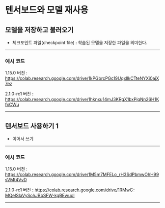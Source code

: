 # 텐서보드와 모델 재사용

## 모델을 저장하고 불러오기

 + 체크포인트 파일(checkpoint file) : 학습된 모델을 저장한 파일을 의미한다.
 
---
### 예시 코드

1.15.0 버전 : https://colab.research.google.com/drive/1kPGbrcPGc19UqxllkCTteNYXi0ajX7ez

2.1.0-rc1 버전 : https://colab.research.google.com/drive/1hknxu14mJ3KRgX1bxPjqNn26H1KfxCWu

---

## 텐서보드 사용하기 1

  + 이어서 쓰기

---
### 예시 코드

1.15.0 버전 : https://colab.research.google.com/drive/1M5m7MFELo_rH3SdPbmwOhH99sVMt4VvD

2.1.0-rc1 버전 : https://colab.research.google.com/drive/1RMwC-MQelSIaVySohJBbSFW-kgBEwuoI

---
